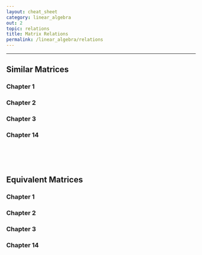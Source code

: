```yaml
---
layout: cheat_sheet
category: linear_algebra
out: 2
topic: relations
title: Matrix Relations
permalink: /linear_algebra/relations
---
```


_____________________________________________________________________________________________________________________________________


## Similar Matrices

### Chapter 1


### Chapter 2


### Chapter 3


### Chapter 14

<br/>

<br/>

<br/>

## Equivalent Matrices

### Chapter 1


### Chapter 2


### Chapter 3


### Chapter 14

